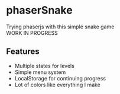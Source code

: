 phaserSnake
===========

Trying phaserjs with this simple snake game  
WORK IN PROGRESS  
  
Features
--------
 
* Multiple states for levels
* Simple menu system
* LocalStorage for continuing progress
* Lot of colors like everything I make
